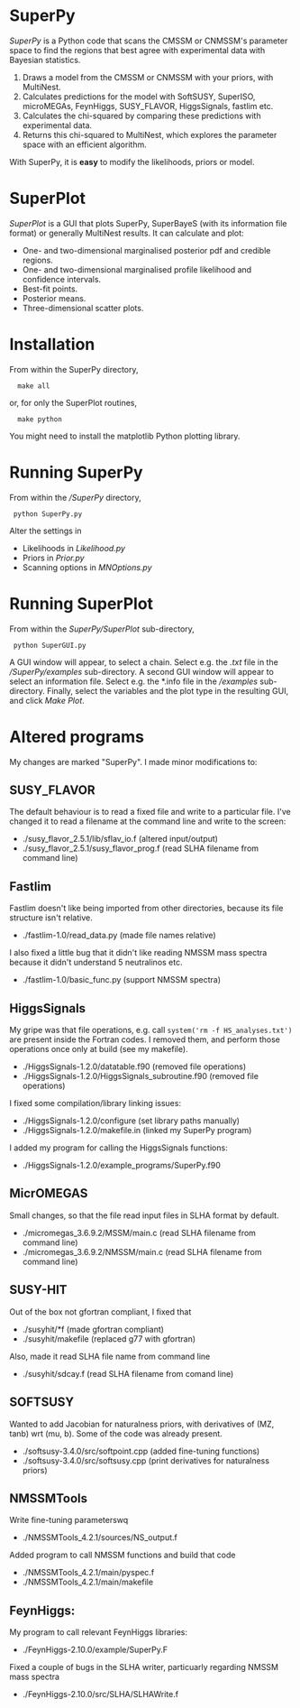 # SuperPy
*SuperPy* is a Python code that scans the CMSSM or CNMSSM's parameter space to find the regions that best agree with experimental data with Bayesian statistics.

1. Draws a model from the CMSSM or CNMSSM with your priors, with MultiNest.
2. Calculates predictions for the model with SoftSUSY, SuperISO, microMEGAs, FeynHiggs, SUSY_FLAVOR, HiggsSignals, fastlim etc.
3. Calculates the chi-squared by comparing these predictions with experimental data.
4. Returns this chi-squared to MultiNest, which explores the parameter space with an efficient algorithm.

With SuperPy, it is **easy** to modify the likelihoods, priors or model.

# SuperPlot
*SuperPlot* is a GUI that plots SuperPy, SuperBayeS (with its information file format) or generally MultiNest results. It can calculate and plot:
* One- and two-dimensional marginalised posterior pdf and credible regions.
* One- and two-dimensional marginalised profile likelihood and confidence intervals.
* Best-fit points.
* Posterior means.
* Three-dimensional scatter plots.

# Installation
From within the SuperPy directory,

      make all

or, for only the SuperPlot routines,

      make python

You might need to install the matplotlib Python plotting library.

# Running SuperPy
From within the */SuperPy* directory,

     python SuperPy.py

Alter the settings in
* Likelihoods in *Likelihood.py*
* Priors in *Prior.py*
* Scanning options in *MNOptions.py*

# Running SuperPlot
From within the *SuperPy/SuperPlot* sub-directory,

     python SuperGUI.py

A GUI window will appear, to select a chain. Select e.g. the *.txt* file in the */SuperPy/examples* sub-directory. A second GUI window will appear to select an information file. Select e.g. the *.info file in the */examples* sub-directory. Finally, select the variables and the plot type in the resulting GUI, and click *Make Plot*.

# Altered programs
My changes are marked "SuperPy". I made minor modifications to:

## SUSY_FLAVOR
The default behaviour is to read a fixed file and write to a
particular file. I've changed it to read a filename at the command line and
write to the screen:
* ./susy_flavor_2.5.1/lib/sflav_io.f (altered input/output)
* ./susy_flavor_2.5.1/susy_flavor_prog.f (read SLHA filename from command line)

## Fastlim
Fastlim doesn't like being imported from other directories, because its
file structure isn't relative.
* ./fastlim-1.0/read_data.py (made file names relative)

I also fixed a little bug that it didn't
like reading NMSSM mass spectra because it didn't understand 5 neutralinos etc.
* ./fastlim-1.0/basic_func.py (support NMSSM spectra)

## HiggsSignals
My gripe was that file operations, e.g. call `system('rm -f HS_analyses.txt')` are
present inside the Fortran codes. I removed them, and perform those
operations once only at build (see my makefile).
* ./HiggsSignals-1.2.0/datatable.f90 (removed file operations)
* ./HiggsSignals-1.2.0/HiggsSignals_subroutine.f90 (removed file operations)

I fixed some compilation/library linking issues:
* ./HiggsSignals-1.2.0/configure (set library paths manually)
* ./HiggsSignals-1.2.0/makefile.in (linked my SuperPy program)

I added my program for calling the HiggsSignals functions:
* ./HiggsSignals-1.2.0/example_programs/SuperPy.f90

## MicrOMEGAS
Small changes, so that the file read input files in SLHA format by default.
* ./micromegas_3.6.9.2/MSSM/main.c (read SLHA filename from command line)
* ./micromegas_3.6.9.2/NMSSM/main.c (read SLHA filename from command line)

## SUSY-HIT
Out of the box not gfortran compliant, I fixed that
* ./susyhit/*f (made gfortran compliant)
* ./susyhit/makefile (replaced g77 with gfortran)

Also, made it read SLHA file name from command line
* ./susyhit/sdcay.f  (read SLHA filename from comand line)

## SOFTSUSY
Wanted to add Jacobian for naturalness priors, with derivatives
of (MZ, tanb) wrt (mu, b). Some of the code was already present.
* ./softsusy-3.4.0/src/softpoint.cpp (added fine-tuning functions)
* ./softsusy-3.4.0/src/softsusy.cpp (print derivatives for naturalness priors)

## NMSSMTools
Write fine-tuning parameterswq
* ./NMSSMTools_4.2.1/sources/NS_output.f

Added program to call NMSSM functions and build that code
* ./NMSSMTools_4.2.1/main/pyspec.f
* ./NMSSMTools_4.2.1/main/makefile

## FeynHiggs:
My program to call relevant FeynHiggs libraries:
* ./FeynHiggs-2.10.0/example/SuperPy.F

Fixed a couple of bugs in the SLHA writer, particuarly regarding
NMSSM mass spectra
* ./FeynHiggs-2.10.0/src/SLHA/SLHAWrite.f